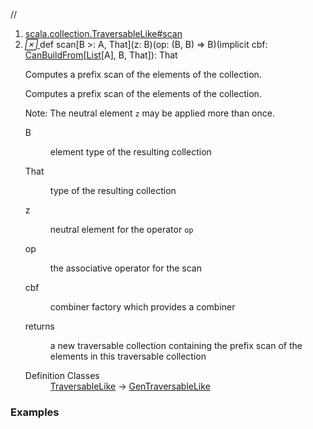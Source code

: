 //
<ol>
<li><a href="https://www.scala-lang.org/api/2.12.3/scala/collection/immutable/List.html#scan[B>:A,That](z:B)(op:(B,B)=>B)(implicitcbf:scala.collection.generic.CanBuildFrom[Repr,B,That]):That">scala.collection.TraversableLike#scan</a></li>
<li name="scala.collection.TraversableLike#scan" visbl="pub" class="indented0 " data-isabs="false" fullcomment="yes" group="Ungrouped"> <a id="scan[B>:A,That](z:B)(op:(B,B)=>B)(implicitcbf:scala.collection.generic.CanBuildFrom[Repr,B,That]):That"></a><a id="scan[B>:A,That](B)((B,B)⇒B)(CanBuildFrom[List[A],B,That]):That"></a> <span class="permalink"> <a href="../../../scala/collection/immutable/List.html#scan[B>:A,That](z:B)(op:(B,B)=>B)(implicitcbf:scala.collection.generic.CanBuildFrom[Repr,B,That]):That" title="Permalink"> <i class="material-icons"></i> </a> </span> <span class="modifier_kind"> <span class="modifier"></span> <span class="kind">def</span> </span> <span class="symbol"> <span class="name">scan</span><span class="tparams">[<span name="B">B &gt;: <span class="extype" name="scala.collection.immutable.List.A">A</span></span>, <span name="That">That</span>]</span><span class="params">(<span name="z">z: <span class="extype" name="scala.collection.TraversableLike.scan.B">B</span></span>)</span><span class="params">(<span name="op">op: (<span class="extype" name="scala.collection.TraversableLike.scan.B">B</span>, <span class="extype" name="scala.collection.TraversableLike.scan.B">B</span>) ⇒ <span class="extype" name="scala.collection.TraversableLike.scan.B">B</span></span>)</span><span class="params">(<span class="implicit">implicit </span><span name="cbf">cbf: <a href="../generic/CanBuildFrom.html" class="extype" name="scala.collection.generic.CanBuildFrom">CanBuildFrom</a>[<a href="" class="extype" name="scala.collection.immutable.List">List</a>[<span class="extype" name="scala.collection.immutable.List.A">A</span>], <span class="extype" name="scala.collection.TraversableLike.scan.B">B</span>, <span class="extype" name="scala.collection.TraversableLike.scan.That">That</span>]</span>)</span><span class="result">: <span class="extype" name="scala.collection.TraversableLike.scan.That">That</span></span> </span> <p class="shortcomment cmt">Computes a prefix scan of the elements of the collection.</p>
 <div class="fullcomment">
  <div class="comment cmt">
   <p>Computes a prefix scan of the elements of the collection.</p>
   <p> Note: The neutral element <code>z</code> may be applied more than once. </p>
  </div>
  <dl class="paramcmts block">
   <dt class="tparam">
    B
   </dt>
   <dd class="cmt">
    <p>element type of the resulting collection</p>
   </dd>
   <dt class="tparam">
    That
   </dt>
   <dd class="cmt">
    <p>type of the resulting collection</p>
   </dd>
   <dt class="param">
    z
   </dt>
   <dd class="cmt">
    <p>neutral element for the operator <code>op</code></p>
   </dd>
   <dt class="param">
    op
   </dt>
   <dd class="cmt">
    <p>the associative operator for the scan</p>
   </dd>
   <dt class="param">
    cbf
   </dt>
   <dd class="cmt">
    <p>combiner factory which provides a combiner</p>
   </dd>
   <dt>
    returns
   </dt>
   <dd class="cmt">
    <p>a new traversable collection containing the prefix scan of the elements in this traversable collection</p>
   </dd>
  </dl>
  <dl class="attributes block"> 
   <dt>
    Definition Classes
   </dt>
   <dd>
    <a href="../TraversableLike.html" class="extype" name="scala.collection.TraversableLike">TraversableLike</a> → 
    <a href="../GenTraversableLike.html" class="extype" name="scala.collection.GenTraversableLike">GenTraversableLike</a>
   </dd>
  </dl>
 </div> </li>
        </ol>


### Examples



